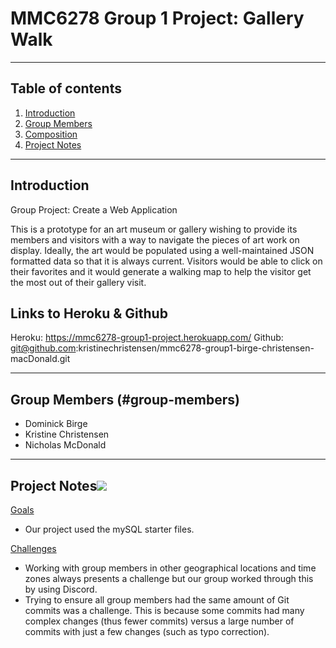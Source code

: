 # MMC6278 Group 1 Project: Gallery Walk
---

## Table of contents
1. [Introduction](#introduction)
3. [Group Members](#group-members)
4. [Composition](#composition)
5. [Project Notes](#project-notes)
---

## Introduction

Group Project: Create a Web Application

This is a prototype for an art museum or gallery wishing to provide its members and visitors with a way to navigate the pieces of art work on display. Ideally, the art would be populated using a well-maintained JSON formatted data so that it is always current. Visitors would be able to click on their favorites and it would generate a walking map to help the visitor get the most out of their gallery visit.


## Links to Heroku & Github

Heroku: https://mmc6278-group1-project.herokuapp.com/
Github: git@github.com:kristinechristensen/mmc6278-group1-birge-christensen-macDonald.git

---

## Group Members (#group-members)

* Dominick Birge
* Kristine Christensen
* Nicholas McDonald

---



## Project Notes[![](./docs/img/pin.svg)](#project-notes)
<u>Goals</u>
* Our project used the mySQL starter files. 



<u>Challenges</u>
* Working with group members in other geographical locations and time zones always presents a challenge but our group worked through this by using Discord.
* Trying to ensure all group members had the same amount of Git commits was a challenge. This is because some commits had many complex changes (thus fewer commits) versus a large number of commits with just a few changes (such as typo correction).

